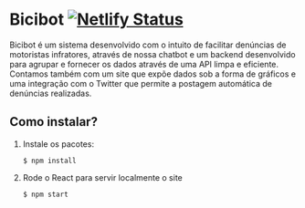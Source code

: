 # Bicibot [![Netlify Status](https://api.netlify.com/api/v1/badges/824c7d88-f375-4c32-8a14-4ef736883197/deploy-status)](https://app.netlify.com/sites/bicibot-responsive/deploys)


Bicibot é um sistema desenvolvido com o intuito de facilitar denúncias de motoristas infratores, através de nossa chatbot e um backend desenvolvido para agrupar e fornecer os dados através de uma API limpa e eficiente.
Contamos também com um site que expõe dados sob a forma de gráficos e uma integração com o Twitter que permite a postagem automática de denúncias realizadas.
## Como instalar?

1. Instale os pacotes:

    ```
    $ npm install
    ```

2. Rode o React para servir localmente o site

    ```
    $ npm start
    ```
